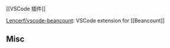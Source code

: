 


[[VSCode 插件]]



[Lencerf/vscode-beancount](https://github.com/Lencerf/vscode-beancount): VSCode extension for [[Beancount]]









## Misc








